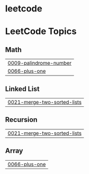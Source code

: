 # leetcode
<!---LeetCode Topics Start-->
# LeetCode Topics
## Math
|  |
| ------- |
| [0009-palindrome-number](https://github.com/mazenmohamed9/leetcode/tree/master/0009-palindrome-number) |
| [0066-plus-one](https://github.com/mazenmohamed9/leetcode/tree/master/0066-plus-one) |
## Linked List
|  |
| ------- |
| [0021-merge-two-sorted-lists](https://github.com/mazenmohamed9/leetcode/tree/master/0021-merge-two-sorted-lists) |
## Recursion
|  |
| ------- |
| [0021-merge-two-sorted-lists](https://github.com/mazenmohamed9/leetcode/tree/master/0021-merge-two-sorted-lists) |
## Array
|  |
| ------- |
| [0066-plus-one](https://github.com/mazenmohamed9/leetcode/tree/master/0066-plus-one) |
<!---LeetCode Topics End-->